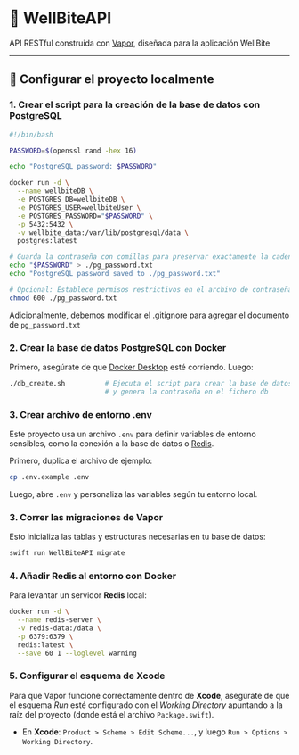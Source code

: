 # 🥑 WellBiteAPI

API RESTful construida con [Vapor](https://vapor.codes), diseñada para la aplicación WellBite

---

## 🚀 Configurar el proyecto localmente

### 1. Crear el script para la creación de la base de datos con PostgreSQL

```bash
#!/bin/bash

PASSWORD=$(openssl rand -hex 16)

echo "PostgreSQL password: $PASSWORD"

docker run -d \
  --name wellbiteDB \
  -e POSTGRES_DB=wellbiteDB \
  -e POSTGRES_USER=wellbiteUser \
  -e POSTGRES_PASSWORD="$PASSWORD" \
  -p 5432:5432 \
  -v wellbite_data:/var/lib/postgresql/data \
  postgres:latest

# Guarda la contraseña con comillas para preservar exactamente la cadena
echo "$PASSWORD" > ./pg_password.txt
echo "PostgreSQL password saved to ./pg_password.txt"

# Opcional: Establece permisos restrictivos en el archivo de contraseña
chmod 600 ./pg_password.txt

```

Adicionalmente, debemos modificar el .gitignore para agregar el documento de `pg_password.txt`


### 2. Crear la base de datos PostgreSQL con Docker

Primero, asegúrate de que [Docker Desktop](https://www.docker.com/products/docker-desktop) esté corriendo. Luego:

```bash
./db_create.sh          # Ejecuta el script para crear la base de datos
                        # y genera la contraseña en el fichero db
```

### 3. Crear archivo de entorno .env

Este proyecto usa un archivo `.env` para definir variables de entorno sensibles, como la conexión a la base de datos o [Redis](https://redis.io/).

Primero, duplica el archivo de ejemplo:

```bash
cp .env.example .env
```

Luego, abre `.env` y personaliza las variables según tu entorno local.

### 3. Correr las migraciones de Vapor

Esto inicializa las tablas y estructuras necesarias en tu base de datos:

```bash
swift run WellBiteAPI migrate
```

### 4. Añadir Redis al entorno con Docker

Para levantar un servidor **Redis** local:

```bash
docker run -d \
  --name redis-server \
  -v redis-data:/data \
  -p 6379:6379 \
  redis:latest \
  --save 60 1 --loglevel warning
```

### 5. Configurar el esquema de Xcode

Para que Vapor funcione correctamente dentro de **Xcode**, asegúrate de que el esquema _Run_ esté configurado con el _Working Directory_ apuntando a la raíz del proyecto (donde está el archivo `Package.swift`).

- En **Xcode**: `Product > Scheme > Edit Scheme...`, y luego `Run > Options > Working Directory`.

<!--## 🛠️ Otras acciones-->
<!---->
<!--### Activar manualmente un nuevo usuario-->
<!---->
<!--Cuando un usuario se registra desde la app de iOS, se le envía un email con un enlace de validación. En nuestro caso usando el Simulador de iOS, arrastrar el enlace desde Mail no siempre funciona como se espera.-->
<!---->
<!--Esto lo pudimos solucionar usando un cliente de Mac como [DBeaver](https://dbeaver.io/) o [Postico 2](https://eggerapps.at/postico2/) para conectar a la base de datos **PostgreSQL** que hemos levantado con **Docker**, y modificando la propiedad `role` del usuario a `user`.-->
<!---->
<!--### Ver todas las rutas registradas-->
<!---->
<!--Una forma rápida de inspeccionar tu API y conocer sus rutas disponibles:-->
<!---->
<!--```bash-->
<!--swift run WellBiteAPI routes-->
<!--```-->
<!--## Getting Started-->
<!---->
<!--To build the project using the Swift Package Manager, run the following command in the terminal from the root of the project:-->
<!--```bash-->
<!--swift build-->
<!--```-->
<!---->
<!--To run the project and start the server, use the following command:-->
<!--```bash-->
<!--swift run-->
<!--```-->
<!---->
<!--To execute tests, use the following command:-->
<!--```bash-->
<!--swift test-->
<!--```-->
<!---->
<!--### See more-->
<!---->
<!--- [Vapor Website](https://vapor.codes)-->
<!--- [Vapor Documentation](https://docs.vapor.codes)-->
<!--- [Vapor GitHub](https://github.com/vapor)-->
<!--- [Vapor Community](https://github.com/vapor-community)-->

